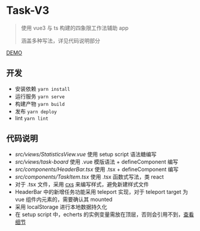 # Task-V3

> 使用 vue3 与 ts 构建的四象限工作法辅助 app
>
> 涵盖多种写法，详见代码说明部分

[DEMO](https://jarrychung.github.io/Task-V3/)

## 开发

- 安装依赖 `yarn install`
- 运行服务 `yarn serve`
- 构建产物 `yarn build`
- 发布 `yarn deploy`
- lint `yarn lint`

## 代码说明

- _src/views/StatisticsView.vue_ 使用 setup script 语法糖编写
- _src/views/task-board_ 使用 .vue 模版语法 + defineComponent 编写
- _src/components/HeaderBar.tsx_ 使用 .tsx + defineComponent 编写
- _src/components/TaskItem.tsx_ 使用 .tsx 函数式写法，类 react
- 对于 .tsx 文件，采用 [cxs](https://github.com/cxs-css/cxs) 来编写样式，避免新建样式文件
- HeaderBar 中的新增任务功能采用 teleport 实现，对于 teleport target 为 vue 组件内元素的，需要确认其 mounted
- 采用 localStorage 进行本地数据持久化
- 在 setup script 中，echerts 的实例变量需放在顶层，否则会引用不到，[查看细节](https://github.com/JarryChung/Task-V3/blob/main/src/views/StatisticsView.vue#L27)
